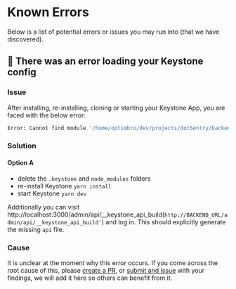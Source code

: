 # Known Errors

Below is a list of potential errors or issues you may run into (that we have discovered).

## 🚨 There was an error loading your Keystone config

### Issue

After installing, re-installing, cloning or starting your Keystone App, you are faced with the below error:

```bash
Error: Cannot find module '/home/optimbro/dev/projects/dotSentry/backend/.keystone/admin/.next/server/pages/api/__keystone_api_build'
```

### Solution

#### **Option A**

- delete the `.keystone` and `node_modules` folders
- re-install Keystone `yarn install`
- start Keystone `yarn dev`

Additionally you can visit http://localhost:3000/admin/api/__keystone_api_build(`http://BACKEND_URL/admin/api/__keystone_api_build'`) and log in.
This should explicitly generate the missing `api` file.

### Cause

It is unclear at the moment why this error occurs.
If you come across the root cause of this, please [create a PR](https://github.com/ijsto/keystone-plugins/pulls), or [submit and issue](https://github.com/ijsto/keystone-plugins/issues/new) with your findings, we will add it here so others can benefit from it.
